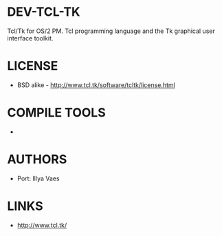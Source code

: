 DEV-TCL-TK
==========

Tcl/Tk for OS/2 PM.  Tcl programming language and the Tk graphical user interface toolkit. 

LICENSE
===============
* BSD alike - http://www.tcl.tk/software/tcltk/license.html

COMPILE TOOLS
===============
* 
 
AUTHORS
===============
* Port: Illya Vaes

LINKS
===============
* http://www.tcl.tk/

